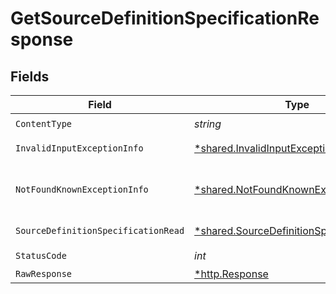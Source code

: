 # GetSourceDefinitionSpecificationResponse


## Fields

| Field                                                                                                 | Type                                                                                                  | Required                                                                                              | Description                                                                                           |
| ----------------------------------------------------------------------------------------------------- | ----------------------------------------------------------------------------------------------------- | ----------------------------------------------------------------------------------------------------- | ----------------------------------------------------------------------------------------------------- |
| `ContentType`                                                                                         | *string*                                                                                              | :heavy_check_mark:                                                                                    | N/A                                                                                                   |
| `InvalidInputExceptionInfo`                                                                           | [*shared.InvalidInputExceptionInfo](../../models/shared/invalidinputexceptioninfo.md)                 | :heavy_minus_sign:                                                                                    | Input failed validation                                                                               |
| `NotFoundKnownExceptionInfo`                                                                          | [*shared.NotFoundKnownExceptionInfo](../../models/shared/notfoundknownexceptioninfo.md)               | :heavy_minus_sign:                                                                                    | Object with given id was not found.                                                                   |
| `SourceDefinitionSpecificationRead`                                                                   | [*shared.SourceDefinitionSpecificationRead](../../models/shared/sourcedefinitionspecificationread.md) | :heavy_minus_sign:                                                                                    | Successful operation                                                                                  |
| `StatusCode`                                                                                          | *int*                                                                                                 | :heavy_check_mark:                                                                                    | N/A                                                                                                   |
| `RawResponse`                                                                                         | [*http.Response](https://pkg.go.dev/net/http#Response)                                                | :heavy_minus_sign:                                                                                    | N/A                                                                                                   |